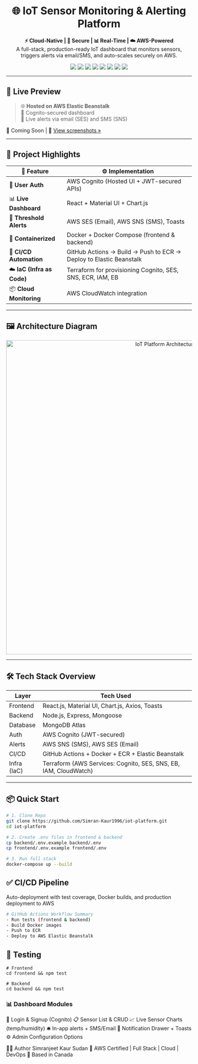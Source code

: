 <h1 align="center">🌐 IoT Sensor Monitoring & Alerting Platform</h1>

<p align="center">
  <b>⚡ Cloud-Native | 🔐 Secure | 📊 Real-Time | ☁️ AWS-Powered</b><br/>
  A full-stack, production-ready IoT dashboard that monitors sensors, triggers alerts via email/SMS, and auto-scales securely on AWS.
</p>

<p align="center">
  <img src="https://img.shields.io/badge/Frontend-React-blue?logo=react" />
  <img src="https://img.shields.io/badge/Backend-Node.js-green?logo=node.js" />
  <img src="https://img.shields.io/badge/Database-MongoDB-brightgreen?logo=mongodb" />
  <img src="https://img.shields.io/badge/Auth-AWS Cognito-orange?logo=amazonaws" />
  <img src="https://img.shields.io/badge/Alerting-SNS/SES-yellow?logo=amazonaws" />
  <img src="https://img.shields.io/badge/CI/CD-GitHub Actions-blue?logo=githubactions" />
  <img src="https://img.shields.io/badge/Infra-Terraform-purple?logo=terraform" />
  <img src="https://img.shields.io/badge/Deployed-AWS Elastic Beanstalk-ff9900?logo=amazonaws" />
</p>

---

## 🚀 Live Preview

> 🌐 **Hosted on AWS Elastic Beanstalk**  
> 🔐 Cognito-secured dashboard  
> 📩 Live alerts via email (SES) and SMS (SNS)

🔗 Coming Soon | 📸 [View screenshots »](./screenshots)

---

## 🧠 Project Highlights

| 🌟 Feature                   | ⚙️ Implementation                                                                 |
|-----------------------------|-----------------------------------------------------------------------------------|
| 🔐 **User Auth**             | AWS Cognito (Hosted UI + JWT-secured APIs)                                       |
| 📊 **Live Dashboard**        | React + Material UI + Chart.js                                                   |
| 📨 **Threshold Alerts**      | AWS SES (Email), AWS SNS (SMS), Toasts                                          |
| 🐳 **Containerized**         | Docker + Docker Compose (frontend & backend)                                     |
| 🔁 **CI/CD Automation**      | GitHub Actions → Build → Push to ECR → Deploy to Elastic Beanstalk              |
| ☁️ **IaC (Infra as Code)**   | Terraform for provisioning Cognito, SES, SNS, ECR, IAM, EB                      |
| 📦 **Cloud Monitoring**      | AWS CloudWatch integration                                                       |

---

## 🖼️ Architecture Diagram

<p align="center">
  <img src="https://sdmntprsouthcentralus.oaiusercontent.com/files/00000000-9cdc-61f7-b8c9-05e218425212/raw?se=2025-07-22T19%3A09%3A42Z&sp=r&sv=2024-08-04&sr=b&scid=0c41af26-a326-5516-bf1c-676d0f7022b4&skoid=71e8fa5c-90a9-4c17-827b-14c3005164d6&sktid=a48cca56-e6da-484e-a814-9c849652bcb3&skt=2025-07-22T10%3A14%3A02Z&ske=2025-07-23T10%3A14%3A02Z&sks=b&skv=2024-08-04&sig=gkJXNXJTgGrBZ%2BnhsdhIIhHuhZNla4/ugLuYP6zPNIo%3D" width="850" alt="IoT Platform Architecture">
</p>

---

## 🛠️ Tech Stack Overview

| Layer       | Tech Used                                                                 |
|-------------|---------------------------------------------------------------------------|
| Frontend    | React.js, Material UI, Chart.js, Axios, Toasts                            |
| Backend     | Node.js, Express, Mongoose                                                |
| Database    | MongoDB Atlas                                                             |
| Auth        | AWS Cognito (JWT-secured)                                                 |
| Alerts      | AWS SNS (SMS), AWS SES (Email)                                            |
| CI/CD       | GitHub Actions + Docker + ECR + Elastic Beanstalk                         |
| Infra (IaC) | Terraform (AWS Services: Cognito, SES, SNS, EB, IAM, CloudWatch)          |

---

## 📦 Quick Start

```bash
# 1. Clone Repo
git clone https://github.com/Simran-Kaur1996/iot-platform.git
cd iot-platform

# 2. Create .env files in frontend & backend
cp backend/.env.example backend/.env
cp frontend/.env.example frontend/.env

# 3. Run full stack
docker-compose up --build
```
## ✅ CI/CD Pipeline
Auto-deployment with test coverage, Docker builds, and production deployment to AWS
```bash
# GitHub Actions Workflow Summary
- Run tests (frontend & backend)
- Build Docker images
- Push to ECR
- Deploy to AWS Elastic Beanstalk
```
## 🧪 Testing
```
# Frontend
cd frontend && npm test

# Backend
cd backend && npm test
```

### 📊 Dashboard Modules
🔐 Login & Signup (Cognito)
📋 Sensor List & CRUD
📈 Live Sensor Charts (temp/humidity)
🛎️ In-app alerts + SMS/Email
🧾 Notification Drawer + Toasts
⚙️ Admin Configuration Options

👩‍💻 Author
Simranjeet Kaur Sudan
🚀 AWS Certified | Full Stack | Cloud | DevOps
📍 Based in Canada

